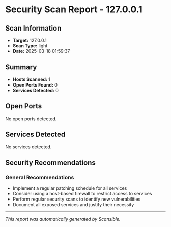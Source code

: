 # Security Scan Report - 127.0.0.1

## Scan Information
- **Target:** 127.0.0.1
- **Scan Type:** light
- **Date:** 2025-03-18 01:59:37

## Summary
- **Hosts Scanned:** 1
- **Open Ports Found:** 0
- **Services Detected:** 0

## Open Ports
No open ports detected.

## Services Detected
No services detected.

## Security Recommendations

### General Recommendations
- Implement a regular patching schedule for all services
- Consider using a host-based firewall to restrict access to services
- Perform regular security scans to identify new vulnerabilities
- Document all exposed services and justify their necessity

---
*This report was automatically generated by Scansible.*